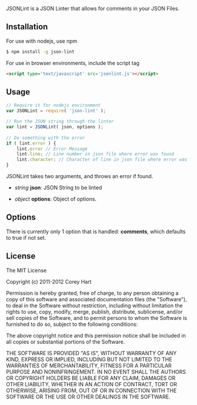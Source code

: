 JSONLint is a JSON Linter that allows for comments in your JSON Files.


Installation
------------

For use with nodejs, use npm

```bash
$ npm install -g json-lint
```

For use in browser environments, include the script tag

```html
<script type='text/javascript' src='jsonlint.js'></script>
```

Usage
-----
```js
// Require it for nodejs environment
var JSONLint = require( 'json-lint' );

// Run the JSON string through the linter
var lint = JSONLint( json, options );
	
// Do something with the error
if ( lint.error ) {
	lint.error // Error Message
	lint.line; // Line number in json file where error was found
	lint.character; // Character of line in json file where error was found
}
```

JSONLint takes two arguments, and throws an error if found.

 - *string* **json**: JSON String to be linted

 - *object* **options**: Object of options.


Options
-------

There is currently only 1 option that is handled: **comments**, which defaults to true if not set.


License
-------
The MIT License

Copyright (c) 2011-2012 Corey Hart

Permission is hereby granted, free of charge, to any person obtaining a copy
of this software and associated documentation files (the "Software"), to deal
in the Software without restriction, including without limitation the rights
to use, copy, modify, merge, publish, distribute, sublicense, and/or sell
copies of the Software, and to permit persons to whom the Software is
furnished to do so, subject to the following conditions:

The above copyright notice and this permission notice shall be included in
all copies or substantial portions of the Software.

THE SOFTWARE IS PROVIDED "AS IS", WITHOUT WARRANTY OF ANY KIND, EXPRESS OR
IMPLIED, INCLUDING BUT NOT LIMITED TO THE WARRANTIES OF MERCHANTABILITY,
FITNESS FOR A PARTICULAR PURPOSE AND NONINFRINGEMENT. IN NO EVENT SHALL THE
AUTHORS OR COPYRIGHT HOLDERS BE LIABLE FOR ANY CLAIM, DAMAGES OR OTHER
LIABILITY, WHETHER IN AN ACTION OF CONTRACT, TORT OR OTHERWISE, ARISING FROM,
OUT OF OR IN CONNECTION WITH THE SOFTWARE OR THE USE OR OTHER DEALINGS IN
THE SOFTWARE.
